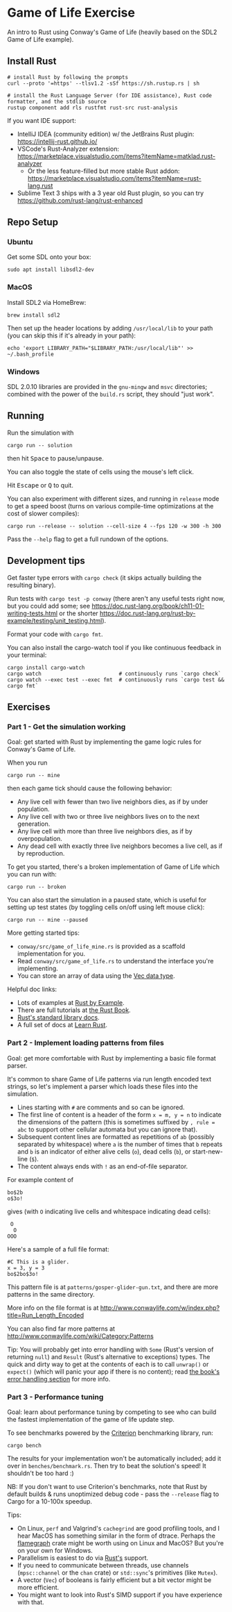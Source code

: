 Game of Life Exercise
=====================

An intro to Rust using Conway's Game of Life (heavily based on the SDL2 Game of Life example).

Install Rust
------------

    # install Rust by following the prompts
    curl --proto '=https' --tlsv1.2 -sSf https://sh.rustup.rs | sh

    # install the Rust Language Server (for IDE assistance), Rust code formatter, and the stdlib source
    rustup component add rls rustfmt rust-src rust-analysis

If you want IDE support:

* IntelliJ IDEA (community edition) w/ the JetBrains Rust plugin: https://intellij-rust.github.io/
* VSCode's Rust-Analyzer extension: https://marketplace.visualstudio.com/items?itemName=matklad.rust-analyzer
  * Or the less feature-filled but more stable Rust addon: https://marketplace.visualstudio.com/items?itemName=rust-lang.rust
* Sublime Text 3 ships with a 3 year old Rust plugin, so you can try https://github.com/rust-lang/rust-enhanced

Repo Setup
----------

### Ubuntu

Get some SDL onto your box:

    sudo apt install libsdl2-dev

### MacOS

Install SDL2 via HomeBrew:

    brew install sdl2

Then set up the header locations by adding `/usr/local/lib` to your path (you can skip this if it's already in your path):

    echo 'export LIBRARY_PATH="$LIBRARY_PATH:/usr/local/lib"' >> ~/.bash_profile

### Windows

SDL 2.0.10 libraries are provided in the `gnu-mingw` and `msvc` directories; combined with the power of the `build.rs` script, they should "just work".

Running
-------

Run the simulation with

    cargo run -- solution

then hit <kbd>Space</kbd> to pause/unpause.

You can also toggle the state of cells using the mouse's left click.

Hit <kbd>Escape</kbd> or <kbd>Q</kbd> to quit.

You can also experiment with different sizes, and running in `release` mode to get a speed boost (turns on various compile-time optimizations at the cost of slower compiles):

    cargo run --release -- solution --cell-size 4 --fps 120 -w 300 -h 300

Pass the `--help` flag to get a full rundown of the options.

Development tips
----------------

Get faster type errors with `cargo check` (it skips actually building the resulting binary).

Run tests with `cargo test -p conway` (there aren't any useful tests right now, but you could add some; see https://doc.rust-lang.org/book/ch11-01-writing-tests.html or the shorter https://doc.rust-lang.org/rust-by-example/testing/unit_testing.html).

Format your code with `cargo fmt`.

You can also install the cargo-watch tool if you like continuous feedback in your terminal:

    cargo install cargo-watch
    cargo watch                         # continuously runs `cargo check`
    cargo watch --exec test --exec fmt  # continuously runs `cargo test && cargo fmt`

Exercises
---------

### Part 1 - Get the simulation working

Goal: get started with Rust by implementing the game logic rules for Conway's Game of Life.

When you run

    cargo run -- mine

then each game tick should cause the following behavior:

* Any live cell with fewer than two live neighbors dies, as if by under population.
* Any live cell with two or three live neighbors lives on to the next generation.
* Any live cell with more than three live neighbors dies, as if by overpopulation.
* Any dead cell with exactly three live neighbors becomes a live cell, as if by reproduction.

To get you started, there's a broken implementation of Game of Life which you can run with:

    cargo run -- broken

You can also start the simulation in a paused state, which is useful for setting up test states (by
toggling cells on/off using left mouse click):

    cargo run -- mine --paused

More getting started tips:

* `conway/src/game_of_life_mine.rs` is provided as a scaffold implementation for you.
* Read `conway/src/game_of_life.rs` to understand the interface you're implementing.
* You can store an array of data using the [Vec data type](https://doc.rust-lang.org/std/vec/struct.Vec.html).

Helpful doc links:

* Lots of examples at [Rust by Example](https://doc.rust-lang.org/rust-by-example/index.html).
* There are full tutorials at [the Rust Book](https://doc.rust-lang.org/book/).
* [Rust's standard library docs](https://doc.rust-lang.org/std/index.html).
* A full set of docs at [Learn Rust](https://www.rust-lang.org/learn).

### Part 2 - Implement loading patterns from files

Goal: get more comfortable with Rust by implementing a basic file format parser.

It's common to share Game of Life patterns via run length encoded text strings, so let's implement a parser which loads these files into the simulation.

* Lines starting with `#` are comments and so can be ignored.
* The first line of content is a header of the form `x = m, y = n` to indicate the dimensions of the pattern (this is sometimes suffixed by `, rule = abc` to support other cellular automata but you can ignore that).
* Subsequent content lines are formatted as repetitions of `ab` (possibly separated by whitespace) where `a` is the number of times that `b` repeats and `b` is an indicator of either alive cells (`o`), dead cells (`b`), or start-new-line (`$`).
* The content always ends with `!` as an end-of-file separator.

For example content of

```
bo$2b
o$3o!
```

gives (with `O` indicating live cells and whitespace indicating dead cells):

```
 O
  O
OOO
```

Here's a sample of a full file format:

```
#C This is a glider.
x = 3, y = 3
bo$2bo$3o!
```

This pattern file is at `patterns/gosper-glider-gun.txt`, and there are more patterns in the same directory.

More info on the file format is at http://www.conwaylife.com/w/index.php?title=Run_Length_Encoded

You can also find far more patterns at http://www.conwaylife.com/wiki/Category:Patterns

Tip: You will probably get into error handling with `Some` (Rust's version of returning `null`) and `Result` (Rust's alternative to exceptions) types. The quick and dirty way to get at the contents of each is to call `unwrap()` or `expect()` (which will panic your app if there is no content); read [the book's error handling section](https://doc.rust-lang.org/book/ch09-00-error-handling.html) for more info.

### Part 3 - Performance tuning

Goal: learn about performance tuning by competing to see who can build the fastest implementation of the game of life update step.

To see benchmarks powered by the [Criterion](https://bheisler.github.io/criterion.rs/book/user_guide/command_line_output.html) benchmarking library, run:

    cargo bench

The results for your implementation won't be automatically included; add it over in `benches/benchmark.rs`. Then try to beat the solution's speed! It shouldn't be too hard :)

NB: If you don't want to use Criterion's benchmarks, note that Rust by default builds & runs unoptimized debug code - pass the `--release` flag to Cargo for a 10-100x speedup.

Tips:

* On Linux, `perf` and Valgrind's `cachegrind` are good profiling tools, and I hear MacOS has something similar in the form of dtrace. Perhaps the [flamegraph](https://github.com/ferrous-systems/flamegraph) crate might be worth using on Linux and MacOS? But you're on your own for Windows.
* Parallelism is easiest to do via [Rust's](https://doc.rust-lang.org/book/ch16-01-threads.html) support.
* If you need to communicate between threads, use channels (`mpsc::channel` or the `chan` crate) or `std::sync`'s primitives (like `Mutex`).
* A vector (`Vec`) of booleans is fairly efficient but a bit vector might be more efficient.
* You might want to look into Rust's SIMD support if you have experience with that.
